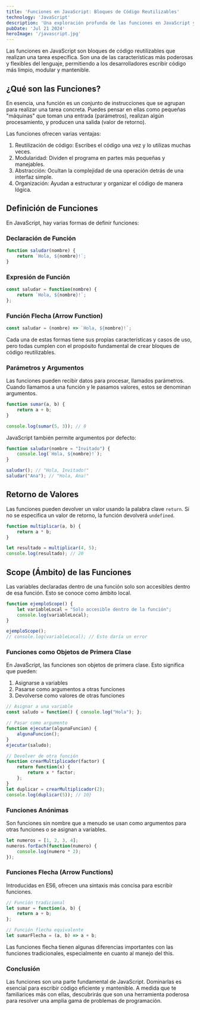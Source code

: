 ```yaml
---
title: 'Funciones en JavaScript: Bloques de Código Reutilizables'
technology: 'JavaScript'
description: 'Una exploración profunda de las funciones en JavaScript y sus características únicas'
pubDate: 'Jul 21 2024'
heroImage: '/javascript.jpg'
---
```

Las funciones en JavaScript son bloques de código reutilizables que realizan una tarea específica. Son una de las características más poderosas y flexibles del lenguaje, permitiendo a los desarrolladores escribir código más limpio, modular y mantenible.

## ¿Qué son las Funciones?
En esencia, una función es un conjunto de instrucciones que se agrupan para realizar una tarea concreta. Puedes pensar en ellas como pequeñas "máquinas" que toman una entrada (parámetros), realizan algún procesamiento, y producen una salida (valor de retorno).

Las funciones ofrecen varias ventajas:
1. Reutilización de código: Escribes el código una vez y lo utilizas muchas veces.
2. Modularidad: Dividen el programa en partes más pequeñas y manejables.
3. Abstracción: Ocultan la complejidad de una operación detrás de una interfaz simple.
4. Organización: Ayudan a estructurar y organizar el código de manera lógica.

## Definición de Funciones
En JavaScript, hay varias formas de definir funciones:

### Declaración de Función
```javascript
function saludar(nombre) {
    return `Hola, ${nombre}!`;
}
```
### Expresión de Función
```javascript
const saludar = function(nombre) {
    return `Hola, ${nombre}!`;
};
```
### Función Flecha (Arrow Function)
```javascript
const saludar = (nombre) => `Hola, ${nombre}!`;
```
Cada una de estas formas tiene sus propias características y casos de uso, pero todas cumplen con el propósito fundamental de crear bloques de código reutilizables.

### Parámetros y Argumentos
Las funciones pueden recibir datos para procesar, llamados parámetros. Cuando llamamos a una función y le pasamos valores, estos se denominan argumentos.
```javascript
function sumar(a, b) {
    return a + b;
}

console.log(sumar(5, 3)); // 8
```

JavaScript también permite argumentos por defecto:
```javascript
function saludar(nombre = "Invitado") {
    console.log(`Hola, ${nombre}!`);
}

saludar(); // "Hola, Invitado!"
saludar("Ana"); // "Hola, Ana!"
```
## Retorno de Valores
Las funciones pueden devolver un valor usando la palabra clave `return`. Si no se especifica un valor de retorno, la función devolverá `undefined`.
```javascript
function multiplicar(a, b) {
    return a * b;
}

let resultado = multiplicar(4, 5);
console.log(resultado); // 20
```

## Scope (Ámbito) de las Funciones
Las variables declaradas dentro de una función solo son accesibles dentro de esa función. Esto se conoce como ámbito local.
```javascript
function ejemploScope() {
    let variableLocal = "Solo accesible dentro de la función";
    console.log(variableLocal);
}

ejemploScope();
// console.log(variableLocal); // Esto daría un error
```
### Funciones como Objetos de Primera Clase
En JavaScript, las funciones son objetos de primera clase. Esto significa que pueden:

1. Asignarse a variables
2. Pasarse como argumentos a otras funciones
3. Devolverse como valores de otras funciones

```javascript
// Asignar a una variable
const saludo = function() { console.log("Hola"); };

// Pasar como argumento
function ejecutar(algunaFuncion) {
    algunaFuncion();
}
ejecutar(saludo);

// Devolver de otra función
function crearMultiplicador(factor) {
    return function(x) {
        return x * factor;
    };
}
let duplicar = crearMultiplicador(2);
console.log(duplicar(5)); // 10}
```
### Funciones Anónimas
Son funciones sin nombre que a menudo se usan como argumentos para otras funciones o se asignan a variables.
```javascript
let numeros = [1, 2, 3, 4];
numeros.forEach(function(numero) {
    console.log(numero * 2);
});
```
### Funciones Flecha (Arrow Functions)
Introducidas en ES6, ofrecen una sintaxis más concisa para escribir funciones.
```javascript
// Función tradicional
let sumar = function(a, b) {
    return a + b;
};

// Función flecha equivalente
let sumarFlecha = (a, b) => a + b;
```
Las funciones flecha tienen algunas diferencias importantes con las funciones tradicionales, especialmente en cuanto al manejo del this.

### Conclusión
Las funciones son una parte fundamental de JavaScript. Dominarlas es esencial para escribir código eficiente y mantenible. A medida que te familiarices más con ellas, descubrirás que son una herramienta poderosa para resolver una amplia gama de problemas de programación.